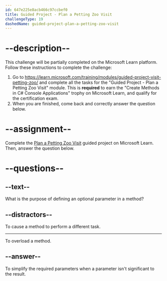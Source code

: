 ```yaml
---
id: 647e225e8acb466c97ccbef0
title: Guided Project - Plan a Petting Zoo Visit
challengeType: 19
dashedName: guided-project-plan-a-petting-zoo-visit
---
```


# --description--

This challenge will be partially completed on the Microsoft Learn platform. Follow these instructions to complete the challenge:

1. Go to <a href="https://learn.microsoft.com/training/modules/guided-project-visit-petting-zoo/" target="_blank" rel="noreferrer">https://learn.microsoft.com/training/modules/guided-project-visit-petting-zoo/</a> and complete all the tasks for the "Guided Project - Plan a Petting Zoo Visit" module. This is **required** to earn the "Create Methods in C# Console Applications" trophy on Microsoft Learn, and qualify for the certification exam.
1. When you are finished, come back and correctly answer the question below.

# --assignment--

Complete the <a href="https://learn.microsoft.com/training/modules/guided-project-visit-petting-zoo/" target="_blank" rel="noreferrer">Plan a Petting Zoo Visit</a> guided project on Microsoft Learn. Then, answer the question below.

# --questions--

## --text--

What is the purpose of defining an optional parameter in a method?

## --distractors--

To cause a method to perform a different task.

---

To overload a method.

## --answer--

To simplify the required parameters when a parameter isn't significant to the result.

